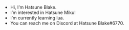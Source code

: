 - Hi, I’m Hatsune Blake.
- I’m interested in Hatsune Miku!
- I’m currently learning lua.
- You can reach me on Discord at Hatsune Blake#6770.
